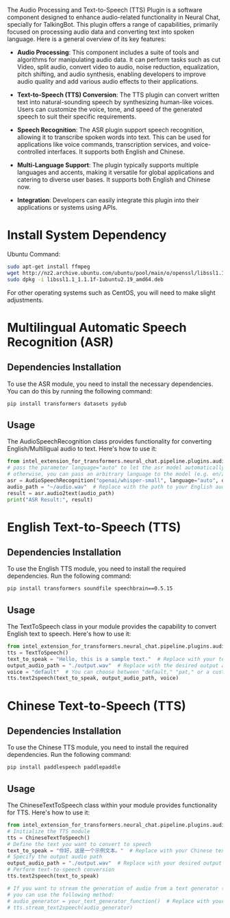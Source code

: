 The Audio Processing and Text-to-Speech (TTS) Plugin is a software component designed to enhance audio-related functionality in Neural Chat, specially for TalkingBot. This plugin offers a range of capabilities, primarily focused on processing audio data and converting text into spoken language. Here is a general overview of its key features:

- **Audio Processing**: This component includes a suite of tools and algorithms for manipulating audio data. It can perform tasks such as cut Video, split audio, convert video to audio, noise reduction, equalization, pitch shifting, and audio synthesis, enabling developers to improve audio quality and add various audio effects to their applications.

- **Text-to-Speech (TTS) Conversion**: The TTS plugin can convert written text into natural-sounding speech by synthesizing human-like voices. Users can customize the voice, tone, and speed of the generated speech to suit their specific requirements.

- **Speech Recognition**: The ASR plugin support speech recognition, allowing it to transcribe spoken words into text. This can be used for applications like voice commands, transcription services, and voice-controlled interfaces. It supports both English and Chinese.

- **Multi-Language Support**: The plugin typically supports multiple languages and accents, making it versatile for global applications and catering to diverse user bases. It supports both English and Chinese now.

- **Integration**: Developers can easily integrate this plugin into their applications or systems using APIs.


# Install System Dependency

Ubuntu Command:
```bash
sudo apt-get install ffmpeg
wget http://nz2.archive.ubuntu.com/ubuntu/pool/main/o/openssl/libssl1.1_1.1.1f-1ubuntu2.19_amd64.deb
sudo dpkg -i libssl1.1_1.1.1f-1ubuntu2.19_amd64.deb
```

For other operating systems such as CentOS, you will need to make slight adjustments.

# Multilingual Automatic Speech Recognition (ASR)

## Dependencies Installation

To use the ASR module, you need to install the necessary dependencies. You can do this by running the following command:

```bash
pip install transformers datasets pydub
```

## Usage

The AudioSpeechRecognition class provides functionality for converting English/Multiligual audio to text. Here's how to use it:

```python
from intel_extension_for_transformers.neural_chat.pipeline.plugins.audio import AudioSpeechRecognition
# pass the parameter language="auto" to let the asr model automatically detect language
# otherwise, you can pass an arbitrary language to the model (e.g. en/zh/de/fr)
asr = AudioSpeechRecognition("openai/whisper-small", language="auto", device=self.device)
audio_path = "~/audio.wav"  # Replace with the path to your English audio file (supports MP3 and WAV)
result = asr.audio2text(audio_path)
print("ASR Result:", result)
```


# English Text-to-Speech (TTS)

## Dependencies Installation

To use the English TTS module, you need to install the required dependencies. Run the following command:

```bash
pip install transformers soundfile speechbrain==0.5.15
```

## Usage

The TextToSpeech class in your module provides the capability to convert English text to speech. Here's how to use it:

```python
from intel_extension_for_transformers.neural_chat.pipeline.plugins.audio import TextToSpeech
tts = TextToSpeech()
text_to_speak = "Hello, this is a sample text."  # Replace with your text
output_audio_path = "./output.wav"  # Replace with the desired output audio path
voice = "default"  # You can choose between "default," "pat," or a custom voice
tts.text2speech(text_to_speak, output_audio_path, voice)
```

# Chinese Text-to-Speech (TTS)

## Dependencies Installation

To use the Chinese TTS module, you need to install the required dependencies. Run the following command:

```bash
pip install paddlespeech paddlepaddle
```

## Usage

The ChineseTextToSpeech class within your module provides functionality for TTS. Here's how to use it:

```python
from intel_extension_for_transformers.neural_chat.pipeline.plugins.audio import ChineseTextToSpeech
# Initialize the TTS module
tts = ChineseTextToSpeech()
# Define the text you want to convert to speech
text_to_speak = "你好，这是一个示例文本。"  # Replace with your Chinese text
# Specify the output audio path
output_audio_path = "./output.wav"  # Replace with your desired output audio path
# Perform text-to-speech conversion
tts.text2speech(text_to_speak)

# If you want to stream the generation of audio from a text generator (e.g., a language model),
# you can use the following method:
# audio_generator = your_text_generator_function()  # Replace with your text generator
# tts.stream_text2speech(audio_generator)
```
